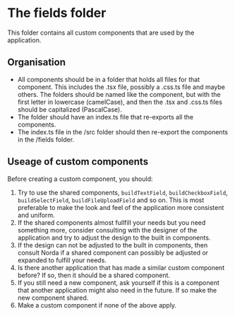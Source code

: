 # The fields folder

This folder contains all custom components that are used by the application.

## Organisation

- All components should be in a folder that holds all files for that component. This includes the .tsx file, possibly a .css.ts file and maybe others.
  The folders should be named like the component, but with the first letter in lowercase (camelCase), and then the .tsx and .css.ts files should be capitalized (PascalCase).
- The folder should have an index.ts file that re-exports all the components.
- The index.ts file in the /src folder should then re-export the components in the /fields folder.

## Useage of custom components

Before creating a custom component, you should:

1. Try to use the shared components, `buildTextField`, `buildCheckboxField`, `buildSelectField`, `buildFileUploadField` and so on. This is most preferable to make the look and feel of the application more consistent and uniform.
2. If the shared components almost fullfill your needs but you need something more, consider consulting with the designer of the application and try to adjust the design to the built in components.
3. If the design can not be adjusted to the built in components, then consult Norda if a shared component can possibly be adjusted or expanded to fulfill your needs.
4. Is there another application that has made a similar custom component before? If so, then it should be a shared component.
5. If you still need a new component, ask yourself if this is a component that another application might also need in the future. If so make the new component shared.
6. Make a custom component if none of the above apply.

